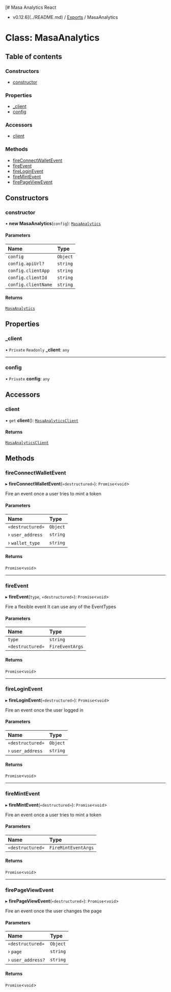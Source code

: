 [# Masa Analytics React
 - v0.12.6](../README.md) / [Exports](../modules.md) / MasaAnalytics

# Class: MasaAnalytics

## Table of contents

### Constructors

- [constructor](MasaAnalytics.md#constructor)

### Properties

- [\_client](MasaAnalytics.md#_client)
- [config](MasaAnalytics.md#config)

### Accessors

- [client](MasaAnalytics.md#client)

### Methods

- [fireConnectWalletEvent](MasaAnalytics.md#fireconnectwalletevent)
- [fireEvent](MasaAnalytics.md#fireevent)
- [fireLoginEvent](MasaAnalytics.md#fireloginevent)
- [fireMintEvent](MasaAnalytics.md#firemintevent)
- [firePageViewEvent](MasaAnalytics.md#firepageviewevent)

## Constructors

### constructor

• **new MasaAnalytics**(`config`): [`MasaAnalytics`](MasaAnalytics.md)

#### Parameters

| Name | Type |
| :------ | :------ |
| `config` | `Object` |
| `config.apiUrl?` | `string` |
| `config.clientApp` | `string` |
| `config.clientId` | `string` |
| `config.clientName` | `string` |

#### Returns

[`MasaAnalytics`](MasaAnalytics.md)

## Properties

### \_client

• `Private` `Readonly` **\_client**: `any`

___

### config

• `Private` **config**: `any`

## Accessors

### client

• `get` **client**(): [`MasaAnalyticsClient`](MasaAnalyticsClient.md)

#### Returns

[`MasaAnalyticsClient`](MasaAnalyticsClient.md)

## Methods

### fireConnectWalletEvent

▸ **fireConnectWalletEvent**(`«destructured»`): `Promise`<`void`\>

Fire an event once a user tries to mint a token

#### Parameters

| Name | Type |
| :------ | :------ |
| `«destructured»` | `Object` |
| › `user_address` | `string` |
| › `wallet_type` | `string` |

#### Returns

`Promise`<`void`\>

___

### fireEvent

▸ **fireEvent**(`type`, `«destructured»`): `Promise`<`void`\>

Fire a flexible event
It can use any of the EventTypes

#### Parameters

| Name | Type |
| :------ | :------ |
| `type` | `string` |
| `«destructured»` | `FireEventArgs` |

#### Returns

`Promise`<`void`\>

___

### fireLoginEvent

▸ **fireLoginEvent**(`«destructured»`): `Promise`<`void`\>

Fire an event once the user logged in

#### Parameters

| Name | Type |
| :------ | :------ |
| `«destructured»` | `Object` |
| › `user_address` | `string` |

#### Returns

`Promise`<`void`\>

___

### fireMintEvent

▸ **fireMintEvent**(`«destructured»`): `Promise`<`void`\>

Fire an event once a user tries to mint a token

#### Parameters

| Name | Type |
| :------ | :------ |
| `«destructured»` | `FireMintEventArgs` |

#### Returns

`Promise`<`void`\>

___

### firePageViewEvent

▸ **firePageViewEvent**(`«destructured»`): `Promise`<`void`\>

Fire an event once the user changes the page

#### Parameters

| Name | Type |
| :------ | :------ |
| `«destructured»` | `Object` |
| › `page` | `string` |
| › `user_address?` | `string` |

#### Returns

`Promise`<`void`\>

